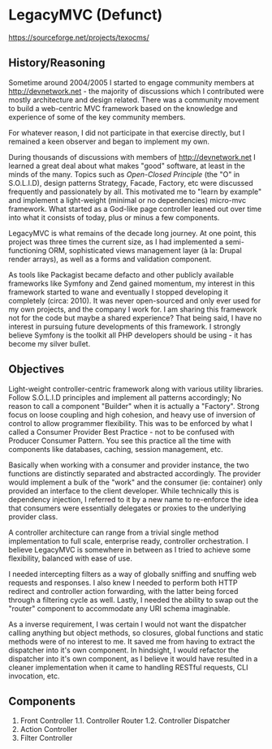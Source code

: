 # LegacyMVC (Defunct)

https://sourceforge.net/projects/texocms/

## History/Reasoning

Sometime around 2004/2005 I started to engage community members at http://devnetwork.net - the majority of discussions 
which I contributed were mostly architecture and design related. There was a community movement to build a web-centric MVC 
framework based on the knowledge and experience of some of the key community members.

For whatever reason, I did not participate in that exercise directly, but I remained a keen observer and began to implement my own.

During thousands of discussions with members of http://devnetwork.net I learned a great deal about what makes "good" software, at least in 
the minds of the many. Topics such as *Open-Closed Principle* (the "O" in S.O.L.I.D), design patterns Strategy, Facade, Factory, etc were discussed frequently 
and passionately by all. This motivated me to "learn by example" and implement a light-weight (minimal or no dependencies) micro-mvc framework. 
What started as a God-like page controller leaned out over time into what it consists of today, plus or minus a few components.

LegacyMVC is what remains of the decade long journey. At one point, this project was three times the current size, as I had implemented a 
semi-functioning ORM, sophisticated views management layer (à la: Drupal render arrays), as well as a forms and validation component.

As tools like Packagist became defacto and other publicly available frameworks like Symfony and Zend gained momentum, my interest in 
this framework started to wane and eventually I stopped developing it completely (circa: 2010). It was never open-sourced and only ever used 
for my own projects, and the company I work for. I am sharing this framework not for the code but maybe a shared experience? That being said, I have no interest 
in pursuing future developments of this framework. I strongly believe Symfony is the toolkit all PHP developers should be using - it has become my silver bullet.

## Objectives

Light-weight controller-centric framework along with various utility libraries. Follow S.O.L.I.D principles and implement all patterns accordingly; No reason to 
call a component "Builder" when it is actually a "Factory". Strong focus on loose coupling and high cohesion, and heavy use of inversion of control
to allow programmer flexibility. This was to be enforced by what I called a Consumer Provider Best Practice - not to be confused with 
Producer Consumer Pattern. You see this practice all the time with components like databases, caching, session management, etc. 

Basically when working with a consumer and provider instance, the two functions are distinctly separated and abstracted accordingly. The provider 
would implement a bulk of the "work" and the consumer (ie: container) only provided an interface to the client developer. While technically this is 
dependency injection, I referred to it by a new name to re-enforce the idea that consumers were essentially delegates or proxies to the underlying
provider class.

A controller architecture can range from a trivial single method implementation to full scale, enterprise ready, controller orchestration. I believe 
LegacyMVC is somewhere in between as I tried to achieve some flexibility, balanced with ease of use.

I needed intercepting filters as a way of globally sniffing and snuffing web requests and responses. I also knew I needed to perform
both HTTP redirect and controller action forwarding, with the latter being forced through a filtering cycle as well. Lastly, I needed the 
ability to swap out the "router" component to accommodate any URI schema imaginable. 

As a inverse requirement, I was certain I would not want the dispatcher calling anything but object methods, so closures, global functions and 
static methods were of no interest to me. It saved me from having to extract the dispatcher into it's own component. In hindsight, I would 
refactor the dispatcher into it's own component, as I believe it would have resulted in a cleaner implementation when it came to handling RESTful 
requests, CLI invocation, etc.

## Components


1. Front Controller
 1.1. Controller Router
 1.2. Controller Dispatcher
2. Action Controller
3. Filter Controller

